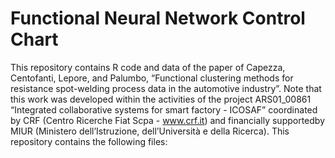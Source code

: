 # Functional Neural Network Control Chart

This repository contains R code and data of the paper of Capezza, Centofanti, Lepore, and Palumbo, “Functional clustering methods for resistance spot-welding process data in the automotive industry”. Note that this work was developed within the activities of the project ARS01_00861 “Integrated collaborative systems for smart factory - ICOSAF” coordinated by CRF (Centro Ricerche Fiat Scpa - www.crf.it) and financially supportedby MIUR (Ministero dell’Istruzione, dell’Università e della Ricerca). This repository contains the following files:
